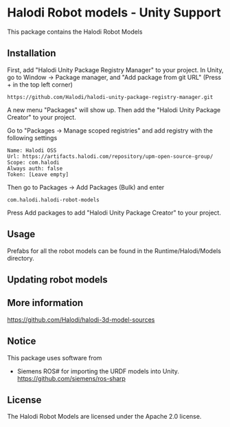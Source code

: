 # Halodi Robot models - Unity Support

This package contains the Halodi Robot Models 


## Installation

First, add "Halodi Unity Package Registry Manager" to your project. In Unity, go to Window -> Package manager, and "Add package from git URL" (Press + in the top left corner)

```
https://github.com/Halodi/halodi-unity-package-registry-manager.git
```

A new menu "Packages" will show up. Then add the "Halodi Unity Package Creator" to your project.

Go to "Packages -> Manage scoped registries" and add registry with the following settings

```
Name: Halodi OSS
Url: https://artifacts.halodi.com/repository/upm-open-source-group/
Scope: com.halodi
Always auth: false
Token: [Leave empty]
```

Then go to Packages -> Add Packages (Bulk) and enter

```
com.halodi.halodi-robot-models
```

Press Add packages to add "Halodi Unity Package Creator" to your project.


## Usage 

Prefabs for all the robot models can be found in the Runtime/Halodi/Models directory.


## Updating robot models


## More information

https://github.com/Halodi/halodi-3d-model-sources

## Notice

This package uses software from

- Siemens ROS# for importing the URDF models into Unity. https://github.com/siemens/ros-sharp

## License

The Halodi Robot Models are licensed under the Apache 2.0 license.
